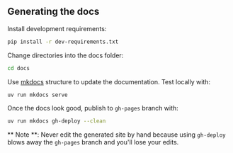 ## Generating the docs

Install development requirements:

```bash
pip install -r dev-requirements.txt
```

Change directories into the docs folder:

```bash
cd docs
```

Use [mkdocs](https://www.mkdocs.org/) structure to update the documentation. Test locally with:

```bash
uv run mkdocs serve
```

Once the docs look good, publish to `gh-pages` branch with:

```bash
uv run mkdocs gh-deploy --clean
```

\*\* Note \*\*: Never edit the generated site by hand because using `gh-deploy` blows away the `gh-pages` branch and you'll lose your edits.
